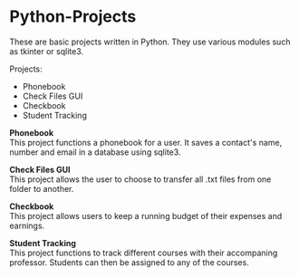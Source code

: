 # Python-Projects

These are basic projects written in Python. They use various modules such as tkinter or sqlite3.

Projects:
  - Phonebook
  - Check Files GUI
  - Checkbook
  - Student Tracking
 
<strong>Phonebook</strong><br>
  This project functions a phonebook for a user. It saves a contact's name, number and email in a database using sqlite3.
  
<strong>Check Files GUI</strong><br>
  This project allows the user to choose to transfer all .txt files from one folder to another.
  
<strong>Checkbook</strong><br>
  This project allows users to keep a running budget of their expenses and earnings.
  
<strong>Student Tracking</strong><br>
  This project functions to track different courses with their accompaning professor. Students can then be assigned to any of the courses.
